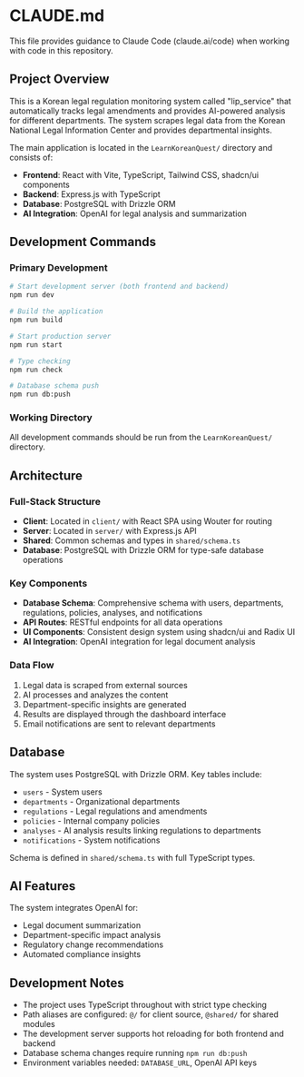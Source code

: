 # CLAUDE.md

This file provides guidance to Claude Code (claude.ai/code) when working with code in this repository.

## Project Overview

This is a Korean legal regulation monitoring system called "lip_service" that automatically tracks legal amendments and provides AI-powered analysis for different departments. The system scrapes legal data from the Korean National Legal Information Center and provides departmental insights.

The main application is located in the `LearnKoreanQuest/` directory and consists of:
- **Frontend**: React with Vite, TypeScript, Tailwind CSS, shadcn/ui components
- **Backend**: Express.js with TypeScript 
- **Database**: PostgreSQL with Drizzle ORM
- **AI Integration**: OpenAI for legal analysis and summarization

## Development Commands

### Primary Development
```bash
# Start development server (both frontend and backend)
npm run dev

# Build the application
npm run build

# Start production server
npm run start

# Type checking
npm run check

# Database schema push
npm run db:push
```

### Working Directory
All development commands should be run from the `LearnKoreanQuest/` directory.

## Architecture

### Full-Stack Structure
- **Client**: Located in `client/` with React SPA using Wouter for routing
- **Server**: Located in `server/` with Express.js API
- **Shared**: Common schemas and types in `shared/schema.ts`
- **Database**: PostgreSQL with Drizzle ORM for type-safe database operations

### Key Components
- **Database Schema**: Comprehensive schema with users, departments, regulations, policies, analyses, and notifications
- **API Routes**: RESTful endpoints for all data operations
- **UI Components**: Consistent design system using shadcn/ui and Radix UI
- **AI Integration**: OpenAI integration for legal document analysis

### Data Flow
1. Legal data is scraped from external sources
2. AI processes and analyzes the content
3. Department-specific insights are generated
4. Results are displayed through the dashboard interface
5. Email notifications are sent to relevant departments

## Database

The system uses PostgreSQL with Drizzle ORM. Key tables include:
- `users` - System users
- `departments` - Organizational departments
- `regulations` - Legal regulations and amendments  
- `policies` - Internal company policies
- `analyses` - AI analysis results linking regulations to departments
- `notifications` - System notifications

Schema is defined in `shared/schema.ts` with full TypeScript types.

## AI Features

The system integrates OpenAI for:
- Legal document summarization
- Department-specific impact analysis
- Regulatory change recommendations
- Automated compliance insights

## Development Notes

- The project uses TypeScript throughout with strict type checking
- Path aliases are configured: `@/` for client source, `@shared/` for shared modules
- The development server supports hot reloading for both frontend and backend
- Database schema changes require running `npm run db:push`
- Environment variables needed: `DATABASE_URL`, OpenAI API keys